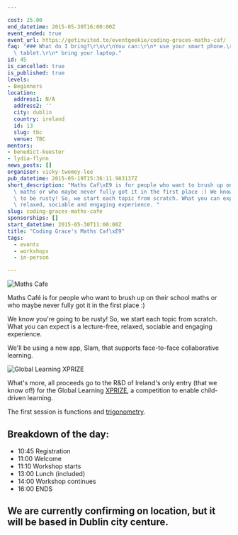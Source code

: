 ```yaml
---

cost: 25.00
end_datetime: 2015-05-30T16:00:00Z
event_ended: true
event_url: https://getinvited.to/eventgeekie/coding-graces-maths-caf/
faq: "### What do I bring?\r\n\r\nYou can:\r\n* use your smart phone.\r\n* bring a\
  \ tablet.\r\n* bring your laptop."
id: 45
is_cancelled: true
is_published: true
levels:
- Beginners
location:
  address1: N/A
  address2: ''
  city: dublin
  country: ireland
  id: 13
  slug: tbc
  venue: TBC
mentors:
- benedict-kuester
- lydia-flynn
news_posts: []
organiser: vicky-twomey-lee
pub_datetime: 2015-05-19T15:36:11.983137Z
short_description: "Maths Caf\xE9 is for people who want to brush up on their school\
  \ maths or who maybe never fully got it in the first place :) We know you're going\
  \ to be rusty! So, we start each topic from scratch. What you can expect is a lecture-free,\
  \ relaxed, sociable and engaging experience. "
slug: coding-graces-maths-cafe
sponsorships: []
start_datetime: 2015-05-30T11:00:00Z
title: "Coding Grace's Maths Caf\xE9"
tags:
  - events
  - workshops
  - in-person

---
```


![Maths Cafe](http://i.minus.com/ibknRPcRdz0IWL.png)

Maths Café is for people who want to brush up on their school maths or who maybe never fully got it in the first place :) 

We know you're going to be rusty! So, we start each topic from scratch. What you can expect is a lecture-free, relaxed, sociable and engaging experience.

We'll be using a new app, Slam, that supports face-to-face collaborative learning.

![Global Learning XPRIZE](http://i.minus.com/i0q1t3x2k6tez.jpg)

What's more, all proceeds go to the R&D of Ireland's only entry (that we know of!) for the Global Learning [XPRIZE](http://learning.xprize.org/), a competition to enable child-driven learning.

The first session is functions and [trigonometry](http://www.businessinsider.com/7-gifs-trigonometry-sine-cosine-2013-5?IR=T).

## Breakdown of the day:

* 10:45 Registration  
* 11:00 Welcome  
* 11:10 Workshop starts  
* 13:00 Lunch (included)  
* 14:00 Workshop continues  
* 16:00 ENDS

## We are currently confirming on location, but it will be based in Dublin city centure.